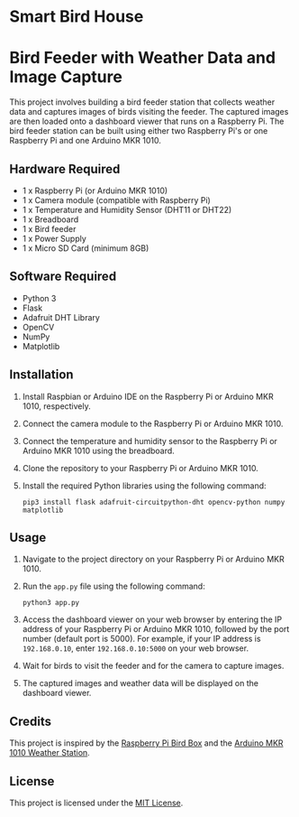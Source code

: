# Smart Bird House
# Bird Feeder with Weather Data and Image Capture

This project involves building a bird feeder station that collects weather data and captures images of birds visiting the feeder. The captured images are then loaded onto a dashboard viewer that runs on a Raspberry Pi. The bird feeder station can be built using either two Raspberry Pi's or one Raspberry Pi and one Arduino MKR 1010.

## Hardware Required

- 1 x Raspberry Pi (or Arduino MKR 1010)
- 1 x Camera module (compatible with Raspberry Pi)
- 1 x Temperature and Humidity Sensor (DHT11 or DHT22)
- 1 x Breadboard
- 1 x Bird feeder
- 1 x Power Supply
- 1 x Micro SD Card (minimum 8GB)

## Software Required

- Python 3
- Flask
- Adafruit DHT Library
- OpenCV
- NumPy
- Matplotlib

## Installation

1. Install Raspbian or Arduino IDE on the Raspberry Pi or Arduino MKR 1010, respectively.
2. Connect the camera module to the Raspberry Pi or Arduino MKR 1010.
3. Connect the temperature and humidity sensor to the Raspberry Pi or Arduino MKR 1010 using the breadboard.
4. Clone the repository to your Raspberry Pi or Arduino MKR 1010.
5. Install the required Python libraries using the following command: 

   ```
   pip3 install flask adafruit-circuitpython-dht opencv-python numpy matplotlib
   ```

## Usage

1. Navigate to the project directory on your Raspberry Pi or Arduino MKR 1010.
2. Run the `app.py` file using the following command: 

   ```
   python3 app.py
   ```

3. Access the dashboard viewer on your web browser by entering the IP address of your Raspberry Pi or Arduino MKR 1010, followed by the port number (default port is 5000). For example, if your IP address is `192.168.0.10`, enter `192.168.0.10:5000` on your web browser.
4. Wait for birds to visit the feeder and for the camera to capture images.
5. The captured images and weather data will be displayed on the dashboard viewer.

## Credits

This project is inspired by the [Raspberry Pi Bird Box](https://www.raspberrypi.org/blog/bird-box-with-pi-noir/) and the [Arduino MKR 1010 Weather Station](https://create.arduino.cc/projecthub/Arduino_Genuino/mkr1010-wifi-weather-station-0df23b). 

## License

This project is licensed under the [MIT License](https://opensource.org/licenses/MIT).

